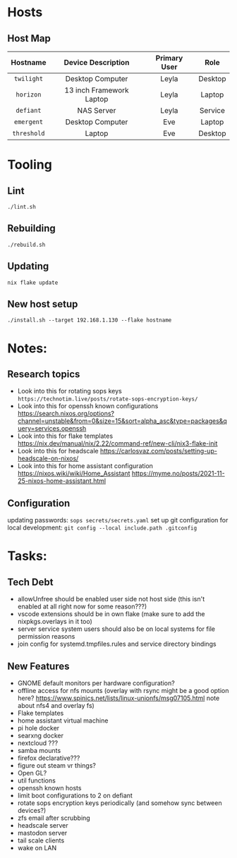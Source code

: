 # Hosts

## Host Map
|   Hostname  |      Device Description    |   Primary User   |    Role   |
| :---------: | :------------------------: | :--------------: | :-------: |
|  `twilight` |      Desktop Computer      |      Leyla       |  Desktop  |
|  `horizon`  |  13 inch Framework Laptop  |      Leyla       |  Laptop   |
|  `defiant`  |         NAS Server         |      Leyla       |  Service  |
|  `emergent` |      Desktop Computer      |       Eve        |  Laptop   |
| `threshold` |           Laptop           |       Eve        |  Desktop  |

# Tooling
## Lint
`./lint.sh`

## Rebuilding
`./rebuild.sh`

## Updating
`nix flake update`

## New host setup
`./install.sh --target 192.168.1.130 --flake hostname`

# Notes:

## Research topics
- Look into this for rotating sops keys `https://technotim.live/posts/rotate-sops-encryption-keys/`
- Look into this for openssh known configurations https://search.nixos.org/options?channel=unstable&from=0&size=15&sort=alpha_asc&type=packages&query=services.openssh
- Look into this for flake templates https://nix.dev/manual/nix/2.22/command-ref/new-cli/nix3-flake-init
- Look into this for headscale https://carlosvaz.com/posts/setting-up-headscale-on-nixos/
- Look into this for home assistant configuration https://nixos.wiki/wiki/Home_Assistant https://myme.no/posts/2021-11-25-nixos-home-assistant.html

## Configuration
updating passwords: `sops secrets/secrets.yaml`
set up git configuration for local development: `git config --local include.path .gitconfig`

# Tasks:

## Tech Debt
- allowUnfree should be enabled user side not host side (this isn't enabled at all right now for some reason???)
- vscode extensions should be in own flake (make sure to add the nixpkgs.overlays in it too)
- server service system users should also be on local systems for file permission reasons
- join config for systemd.tmpfiles.rules and service directory bindings
## New Features
- GNOME default monitors per hardware configuration?
- offline access for nfs mounts (overlay with rsync might be a good option here? https://www.spinics.net/lists/linux-unionfs/msg07105.html note about nfs4 and overlay fs)
- Flake templates
- home assistant virtual machine
- pi hole docker
- searxng docker
- nextcloud ???
- samba mounts
- firefox declarative???
- figure out steam vr things?
- Open GL?
- util functions
- openssh known hosts
- limit boot configurations to 2 on defiant
- rotate sops encryption keys periodically (and somehow sync between devices?)
- zfs email after scrubbing
- headscale server
- mastodon server
- tail scale clients
- wake on LAN